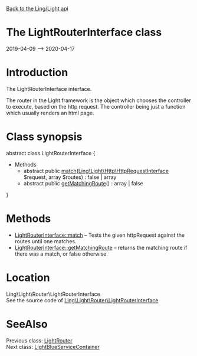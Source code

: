[Back to the Ling/Light api](https://github.com/lingtalfi/Light/blob/master/doc/api/Ling/Light.md)



The LightRouterInterface class
================
2019-04-09 --> 2020-04-17






Introduction
============

The LightRouterInterface interface.


The router in the Light framework is the object which chooses the controller to execute, based on the http request.
The controller being just a function which usually renders an html page.



Class synopsis
==============


abstract class <span class="pl-k">LightRouterInterface</span>  {

- Methods
    - abstract public [match](https://github.com/lingtalfi/Light/blob/master/doc/api/Ling/Light/Router/LightRouterInterface/match.md)([Ling\Light\Http\HttpRequestInterface](https://github.com/lingtalfi/Light/blob/master/doc/api/Ling/Light/Http/HttpRequestInterface.md) $request, array $routes) : false | array
    - abstract public [getMatchingRoute](https://github.com/lingtalfi/Light/blob/master/doc/api/Ling/Light/Router/LightRouterInterface/getMatchingRoute.md)() : array | false

}






Methods
==============

- [LightRouterInterface::match](https://github.com/lingtalfi/Light/blob/master/doc/api/Ling/Light/Router/LightRouterInterface/match.md) &ndash; Tests the given httpRequest against the routes until one matches.
- [LightRouterInterface::getMatchingRoute](https://github.com/lingtalfi/Light/blob/master/doc/api/Ling/Light/Router/LightRouterInterface/getMatchingRoute.md) &ndash; returns the matching route if there was a match, or false otherwise.





Location
=============
Ling\Light\Router\LightRouterInterface<br>
See the source code of [Ling\Light\Router\LightRouterInterface](https://github.com/lingtalfi/Light/blob/master/Router/LightRouterInterface.php)



SeeAlso
==============
Previous class: [LightRouter](https://github.com/lingtalfi/Light/blob/master/doc/api/Ling/Light/Router/LightRouter.md)<br>Next class: [LightBlueServiceContainer](https://github.com/lingtalfi/Light/blob/master/doc/api/Ling/Light/ServiceContainer/LightBlueServiceContainer.md)<br>
